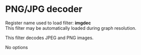 <!-- automatically generated - do not edit, patch gpac/applications/gpac/gpac.c -->

# PNG/JPG decoder  
  
Register name used to load filter: __imgdec__  
This filter may be automatically loaded during graph resolution.  
  
This filter decodes JPEG and PNG images.  
  
No options  
  
